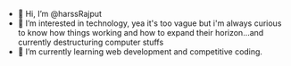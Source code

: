 - 👋 Hi, I’m @harssRajput
- 👀 I’m interested in technology, yea it's too vague but i'm always curious to know how things working and how to expand their horizon...and currently destructuring computer stuffs
- 🌱 I’m currently learning web development and competitive coding.

<!---
-💞️ I’m looking to collaborate on ...
- 📫 How to reach me ...
--->

<!---
harssRajput/harssRajput is a ✨ special ✨ repository because its `README.md` (this file) appears on your GitHub profile.
You can click the Preview link to take a look at your changes.
--->
